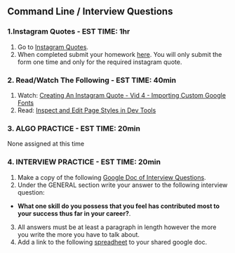 ## Command Line / Interview Questions

### 1.Instagram Quotes - EST TIME: 1hr

1. Go to [Instagram Quotes](./instagram-quotes.md).
2. When completed submit your homework [here](https://docs.google.com/forms/u/3/d/e/1FAIpQLSezWVG8OLr6ZxmRNOwZ6xsoYO5lu_7L1LTWA3X6iclG4iG_Hw/viewform?usp=send_form).  You will only submit the form one time and only for the required instagram quote.


### 2. Read/Watch The Following - EST TIME: 40min

1. Watch: [Creating An Instagram Quote - Vid 4 - Importing Custom Google Fonts](https://www.youtube.com/playlist?list=PL_vCSejjQiPyr7dbj-oJ8vjttYid9VWsb)
2. Read: [Inspect and Edit Page Styles in Dev Tools](https://developers.google.com/web/tools/chrome-devtools/inspect-styles/)


### 3. ALGO PRACTICE - EST TIME: 20min

None assigned at this time


### 4.  INTERVIEW PRACTICE - EST TIME: 20min

1.  Make a copy of the following [Google Doc of Interview Questions](https://docs.google.com/a/generalassemb.ly/document/d/16AQoAjkzeHIeWtUgxyQVTaHK-hB-CxnpcdH_DHDc1Yo/edit?usp=sharing).
2. Under the GENERAL section write your answer to the following interview question: 
 - **What one skill do you possess that you feel has contributed most to your success thus far in your career?**.
3. All answers must be at least a paragraph in length however the more you write the more you have to talk about.
4. Add a link to the following [spreadheet](https://docs.google.com/spreadsheets/u/0/d/1brTSyF1pa1bjWFS5yUrMyizd3sZgvYn5uLet93aZKVg/edit) to your shared google doc.
